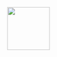 <div id="header" align="center">
  <img src="https://media.giphy.com/media/10zxDv7Hv5RF9C/giphy.gif" width="100vw"/>
</div>
